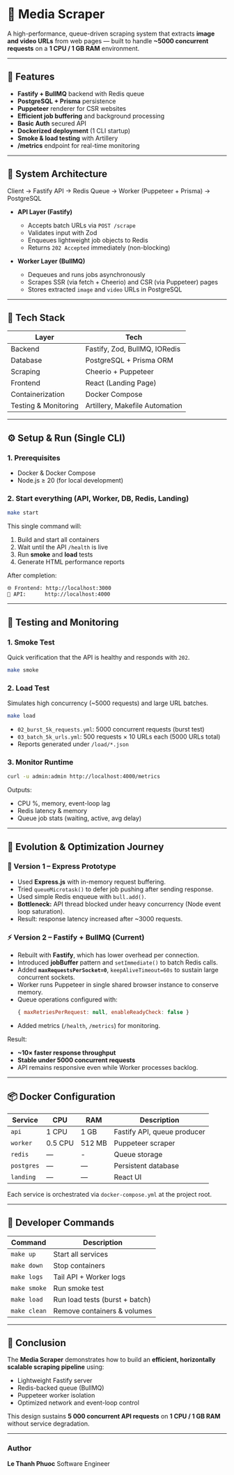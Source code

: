 # 🧠 Media Scraper

A high-performance, queue-driven scraping system that extracts **image and video URLs** from web pages — built to handle **~5000 concurrent requests** on a **1 CPU / 1 GB RAM** environment.

---

## 🚀 Features

- **Fastify + BullMQ** backend with Redis queue
- **PostgreSQL + Prisma** persistence
- **Puppeteer** renderer for CSR websites
- **Efficient job buffering** and background processing
- **Basic Auth** secured API
- **Dockerized deployment** (1 CLI startup)
- **Smoke & load testing** with Artillery
- **/metrics** endpoint for real-time monitoring

---

## 🧩 System Architecture

Client → Fastify API → Redis Queue → Worker (Puppeteer + Prisma) → PostgreSQL

- **API Layer (Fastify)**

  - Accepts batch URLs via `POST /scrape`
  - Validates input with Zod
  - Enqueues lightweight job objects to Redis
  - Returns `202 Accepted` immediately (non-blocking)

- **Worker Layer (BullMQ)**
  - Dequeues and runs jobs asynchronously
  - Scrapes SSR (via fetch + Cheerio) and CSR (via Puppeteer) pages
  - Stores extracted `image` and `video` URLs in PostgreSQL

---

## 🧱 Tech Stack

| Layer                | Tech                           |
| -------------------- | ------------------------------ |
| Backend              | Fastify, Zod, BullMQ, IORedis  |
| Database             | PostgreSQL + Prisma ORM        |
| Scraping             | Cheerio + Puppeteer            |
| Frontend             | React (Landing Page)           |
| Containerization     | Docker Compose                 |
| Testing & Monitoring | Artillery, Makefile Automation |

---

## ⚙️ Setup & Run (Single CLI)

### 1. Prerequisites

- Docker & Docker Compose
- Node.js ≥ 20 (for local development)

### 2. Start everything (API, Worker, DB, Redis, Landing)

```bash
make start
```

This single command will:

1. Build and start all containers
2. Wait until the API `/health` is live
3. Run **smoke** and **load** tests
4. Generate HTML performance reports

After completion:

```
🌐 Frontend: http://localhost:3000
🔗 API:      http://localhost:4000
```

---

## 🧪 Testing and Monitoring

### 1. Smoke Test

Quick verification that the API is healthy and responds with `202`.

```bash
make smoke
```

### 2. Load Test

Simulates high concurrency (~5000 requests) and large URL batches.

```bash
make load
```

- `02_burst_5k_requests.yml`: 5000 concurrent requests (burst test)
- `03_batch_5k_urls.yml`: 500 requests × 10 URLs each (5000 URLs total)
- Reports generated under `/load/*.json`

### 3. Monitor Runtime

```bash
curl -u admin:admin http://localhost:4000/metrics
```

Outputs:

- CPU %, memory, event-loop lag
- Redis latency & memory
- Queue job stats (waiting, active, avg delay)

---

## 🧮 Evolution & Optimization Journey

### 🧱 Version 1 – Express Prototype

- Used **Express.js** with in-memory request buffering.
- Tried `queueMicrotask()` to defer job pushing after sending response.
- Used simple Redis enqueue with `bull.add()`.
- **Bottleneck:** API thread blocked under heavy concurrency (Node event loop saturation).
- Result: response latency increased after ~3000 requests.

### ⚡ Version 2 – Fastify + BullMQ (Current)

- Rebuilt with **Fastify**, which has lower overhead per connection.
- Introduced **jobBuffer** pattern and `setImmediate()` to batch Redis calls.
- Added **`maxRequestsPerSocket=0`**, `keepAliveTimeout=60s` to sustain large concurrent sockets.
- Worker runs Puppeteer in single shared browser instance to conserve memory.
- Queue operations configured with:
  ```js
  { maxRetriesPerRequest: null, enableReadyCheck: false }
  ```
- Added metrics (`/health`, `/metrics`) for monitoring.

Result:

- **~10× faster response throughput**
- **Stable under 5000 concurrent requests**
- API remains responsive even while Worker processes backlog.

---

## 📦 Docker Configuration

| Service    | CPU     | RAM    | Description                 |
| ---------- | ------- | ------ | --------------------------- |
| `api`      | 1 CPU   | 1 GB   | Fastify API, queue producer |
| `worker`   | 0.5 CPU | 512 MB | Puppeteer scraper           |
| `redis`    | —       | -      | Queue storage               |
| `postgres` | —       | —      | Persistent database         |
| `landing`  | —       | —      | React UI                    |

Each service is orchestrated via `docker-compose.yml` at the project root.

---

## 🧰 Developer Commands

| Command      | Description                    |
| ------------ | ------------------------------ |
| `make up`    | Start all services             |
| `make down`  | Stop containers                |
| `make logs`  | Tail API + Worker logs         |
| `make smoke` | Run smoke test                 |
| `make load`  | Run load tests (burst + batch) |
| `make clean` | Remove containers & volumes    |

---

## 🧠 Conclusion

The **Media Scraper** demonstrates how to build an **efficient, horizontally scalable scraping pipeline** using:

- Lightweight Fastify server
- Redis-backed queue (BullMQ)
- Puppeteer worker isolation
- Optimized network and event-loop control

This design sustains **5 000 concurrent API requests** on **1 CPU / 1 GB RAM** without service degradation.

---

### Author

**Le Thanh Phuoc**
Software Engineer
